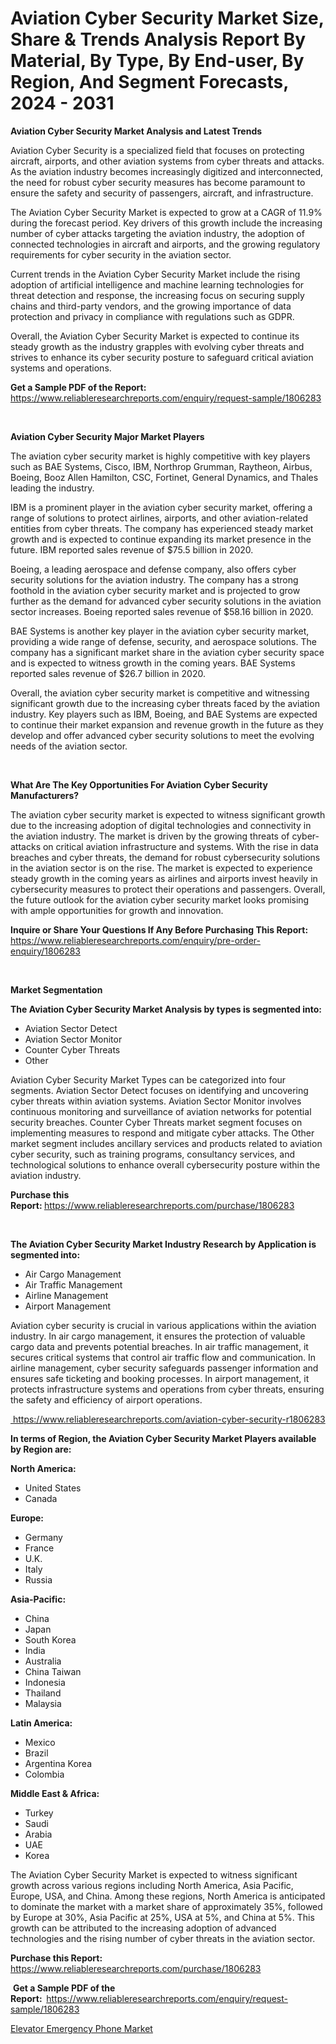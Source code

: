 <p><h1>Aviation Cyber Security Market Size, Share & Trends Analysis Report By Material, By Type, By End-user, By Region, And Segment Forecasts, 2024 - 2031</h1></p><p><strong>Aviation Cyber Security Market Analysis and Latest Trends</strong></p>
<p><p>Aviation Cyber Security is a specialized field that focuses on protecting aircraft, airports, and other aviation systems from cyber threats and attacks. As the aviation industry becomes increasingly digitized and interconnected, the need for robust cyber security measures has become paramount to ensure the safety and security of passengers, aircraft, and infrastructure.</p><p>The Aviation Cyber Security Market is expected to grow at a CAGR of 11.9% during the forecast period. Key drivers of this growth include the increasing number of cyber attacks targeting the aviation industry, the adoption of connected technologies in aircraft and airports, and the growing regulatory requirements for cyber security in the aviation sector.</p><p>Current trends in the Aviation Cyber Security Market include the rising adoption of artificial intelligence and machine learning technologies for threat detection and response, the increasing focus on securing supply chains and third-party vendors, and the growing importance of data protection and privacy in compliance with regulations such as GDPR.</p><p>Overall, the Aviation Cyber Security Market is expected to continue its steady growth as the industry grapples with evolving cyber threats and strives to enhance its cyber security posture to safeguard critical aviation systems and operations.</p></p>
<p><strong>Get a Sample PDF of the Report:&nbsp;</strong> <a href="https://www.reliableresearchreports.com/enquiry/request-sample/1806283">https://www.reliableresearchreports.com/enquiry/request-sample/1806283</a></p>
<p>&nbsp;</p>
<p><strong>Aviation Cyber Security Major Market Players</strong></p>
<p><p>The aviation cyber security market is highly competitive with key players such as BAE Systems, Cisco, IBM, Northrop Grumman, Raytheon, Airbus, Boeing, Booz Allen Hamilton, CSC, Fortinet, General Dynamics, and Thales leading the industry.</p><p>IBM is a prominent player in the aviation cyber security market, offering a range of solutions to protect airlines, airports, and other aviation-related entities from cyber threats. The company has experienced steady market growth and is expected to continue expanding its market presence in the future. IBM reported sales revenue of $75.5 billion in 2020.</p><p>Boeing, a leading aerospace and defense company, also offers cyber security solutions for the aviation industry. The company has a strong foothold in the aviation cyber security market and is projected to grow further as the demand for advanced cyber security solutions in the aviation sector increases. Boeing reported sales revenue of $58.16 billion in 2020.</p><p>BAE Systems is another key player in the aviation cyber security market, providing a wide range of defense, security, and aerospace solutions. The company has a significant market share in the aviation cyber security space and is expected to witness growth in the coming years. BAE Systems reported sales revenue of $26.7 billion in 2020.</p><p>Overall, the aviation cyber security market is competitive and witnessing significant growth due to the increasing cyber threats faced by the aviation industry. Key players such as IBM, Boeing, and BAE Systems are expected to continue their market expansion and revenue growth in the future as they develop and offer advanced cyber security solutions to meet the evolving needs of the aviation sector.</p></p>
<p>&nbsp;</p>
<p><strong>What Are The Key Opportunities For Aviation Cyber Security Manufacturers?</strong></p>
<p><p>The aviation cyber security market is expected to witness significant growth due to the increasing adoption of digital technologies and connectivity in the aviation industry. The market is driven by the growing threats of cyber-attacks on critical aviation infrastructure and systems. With the rise in data breaches and cyber threats, the demand for robust cybersecurity solutions in the aviation sector is on the rise. The market is expected to experience steady growth in the coming years as airlines and airports invest heavily in cybersecurity measures to protect their operations and passengers. Overall, the future outlook for the aviation cyber security market looks promising with ample opportunities for growth and innovation.</p></p>
<p><strong>Inquire or Share Your Questions If Any Before Purchasing This Report:</strong> <a href="https://www.reliableresearchreports.com/enquiry/pre-order-enquiry/1806283">https://www.reliableresearchreports.com/enquiry/pre-order-enquiry/1806283</a></p>
<p>&nbsp;</p>
<p><strong>Market Segmentation</strong></p>
<p><strong>The Aviation Cyber Security Market Analysis by types is segmented into:</strong></p>
<p><ul><li>Aviation Sector Detect</li><li>Aviation Sector Monitor</li><li>Counter Cyber Threats</li><li>Other</li></ul></p>
<p><p>Aviation Cyber Security Market Types can be categorized into four segments. Aviation Sector Detect focuses on identifying and uncovering cyber threats within aviation systems. Aviation Sector Monitor involves continuous monitoring and surveillance of aviation networks for potential security breaches. Counter Cyber Threats market segment focuses on implementing measures to respond and mitigate cyber attacks. The Other market segment includes ancillary services and products related to aviation cyber security, such as training programs, consultancy services, and technological solutions to enhance overall cybersecurity posture within the aviation industry.</p></p>
<p><strong>Purchase this Report:&nbsp;</strong><a href="https://www.reliableresearchreports.com/purchase/1806283">https://www.reliableresearchreports.com/purchase/1806283</a></p>
<p>&nbsp;</p>
<p><strong>The Aviation Cyber Security Market Industry Research by Application is segmented into:</strong></p>
<p><ul><li>Air Cargo Management</li><li>Air Traffic Management</li><li>Airline Management</li><li>Airport Management</li></ul></p>
<p><p>Aviation cyber security is crucial in various applications within the aviation industry. In air cargo management, it ensures the protection of valuable cargo data and prevents potential breaches. In air traffic management, it secures critical systems that control air traffic flow and communication. In airline management, cyber security safeguards passenger information and ensures safe ticketing and booking processes. In airport management, it protects infrastructure systems and operations from cyber threats, ensuring the safety and efficiency of airport operations.</p></p>
<p><a href="https://www.reliableresearchreports.com/aviation-cyber-security-r1806283">&nbsp;https://www.reliableresearchreports.com/aviation-cyber-security-r1806283</a></p>
<p><strong>In terms of Region, the Aviation Cyber Security Market Players available by Region are:</strong></p>
<p>
    <p> <strong> North America: </strong>
        <ul>
            <li>United States</li>
            <li>Canada</li>
        </ul>
        </p> 
    <p> <strong> Europe: </strong>
        <ul>
            <li>Germany</li>
            <li>France</li>
            <li>U.K.</li>
            <li>Italy</li>
            <li>Russia</li>
        </ul>
        </p> 
    <p> <strong> Asia-Pacific: </strong>
        <ul>
            <li>China</li>
            <li>Japan</li>
            <li>South Korea</li>
            <li>India</li>
            <li>Australia</li>
            <li>China Taiwan</li>
            <li>Indonesia</li>
            <li>Thailand</li>
            <li>Malaysia</li>
        </ul>
        </p> 
    <p> <strong> Latin America: </strong>
        <ul>
            <li>Mexico</li>
            <li>Brazil</li>
            <li>Argentina Korea</li>
            <li>Colombia</li>
        </ul>
        </p> 
    <p> <strong> Middle East & Africa: </strong>
        <ul>
            <li>Turkey</li>
            <li>Saudi</li>
            <li>Arabia</li>
            <li>UAE</li>
            <li>Korea</li>
        </ul>
    </p>
    </p>
<p><p>The Aviation Cyber Security Market is expected to witness significant growth across various regions including North America, Asia Pacific, Europe, USA, and China. Among these regions, North America is anticipated to dominate the market with a market share of approximately 35%, followed by Europe at 30%, Asia Pacific at 25%, USA at 5%, and China at 5%. This growth can be attributed to the increasing adoption of advanced technologies and the rising number of cyber threats in the aviation sector.</p></p>
<p><strong>Purchase this Report: </strong><a href="https://www.reliableresearchreports.com/purchase/1806283">https://www.reliableresearchreports.com/purchase/1806283</a></p>
<p>&nbsp;<strong>Get a Sample PDF of the Report:&nbsp;&nbsp;</strong><a href="https://www.reliableresearchreports.com/enquiry/request-sample/1806283">https://www.reliableresearchreports.com/enquiry/request-sample/1806283</a></p>
<p><strong></strong></p>
<p><p><a href="https://github.com/NorbertYates/Market-Research-Report-List-4/blob/main/elevator-emergency-phone-market.md">Elevator Emergency Phone Market</a></p></p>